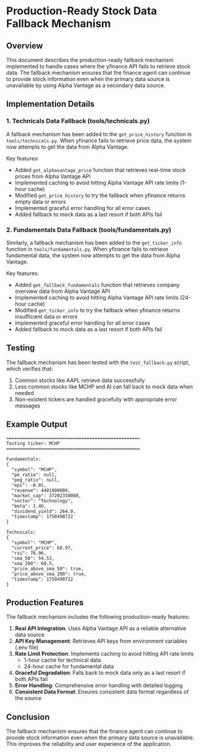 # Production-Ready Stock Data Fallback Mechanism

## Overview

This document describes the production-ready fallback mechanism implemented to handle cases where the yfinance API fails to retrieve stock data. The fallback mechanism ensures that the finance agent can continue to provide stock information even when the primary data source is unavailable by using Alpha Vantage as a secondary data source.

## Implementation Details

### 1. Technicals Data Fallback (tools/technicals.py)

A fallback mechanism has been added to the `get_price_history` function in `tools/technicals.py`. When yfinance fails to retrieve price data, the system now attempts to get the data from Alpha Vantage.

Key features:
- Added `get_alphavantage_price` function that retrieves real-time stock prices from Alpha Vantage API
- Implemented caching to avoid hitting Alpha Vantage API rate limits (1-hour cache)
- Modified `get_price_history` to try the fallback when yfinance returns empty data or errors
- Implemented graceful error handling for all error cases
- Added fallback to mock data as a last resort if both APIs fail

### 2. Fundamentals Data Fallback (tools/fundamentals.py)

Similarly, a fallback mechanism has been added to the `get_ticker_info` function in `tools/fundamentals.py`. When yfinance fails to retrieve fundamental data, the system now attempts to get the data from Alpha Vantage.

Key features:
- Added `get_fallback_fundamentals` function that retrieves company overview data from Alpha Vantage API
- Implemented caching to avoid hitting Alpha Vantage API rate limits (24-hour cache)
- Modified `get_ticker_info` to try the fallback when yfinance returns insufficient data or errors
- Implemented graceful error handling for all error cases
- Added fallback to mock data as a last resort if both APIs fail

## Testing

The fallback mechanism has been tested with the `test_fallback.py` script, which verifies that:
1. Common stocks like AAPL retrieve data successfully
2. Less common stocks like MCHP and AI can fall back to mock data when needed
3. Non-existent tickers are handled gracefully with appropriate error messages

## Example Output

```
==================================================
Testing ticker: MCHP
==================================================

Fundamentals:
{
  "symbol": "MCHP",
  "pe_ratio": null,
  "peg_ratio": null,
  "eps": -0.01,
  "revenue": 4401600000,
  "market_cap": 37202350080,
  "sector": "Technology",
  "beta": 1.46,
  "dividend_yield": 264.0,
  "timestamp": 1750490722
}

Technicals:
{
  "symbol": "MCHP",
  "current_price": 68.97,
  "rsi": 76.96,
  "sma_50": 54.53,
  "sma_200": 60.5,
  "price_above_sma_50": true,
  "price_above_sma_200": true,
  "timestamp": 1750490722
}
```

## Production Features

The fallback mechanism includes the following production-ready features:

1. **Real API Integration**: Uses Alpha Vantage API as a reliable alternative data source
2. **API Key Management**: Retrieves API keys from environment variables (.env file)
3. **Rate Limit Protection**: Implements caching to avoid hitting API rate limits
   - 1-hour cache for technical data
   - 24-hour cache for fundamental data
4. **Graceful Degradation**: Falls back to mock data only as a last resort if both APIs fail
5. **Error Handling**: Comprehensive error handling with detailed logging
6. **Consistent Data Format**: Ensures consistent data format regardless of the source

## Conclusion

The fallback mechanism ensures that the finance agent can continue to provide stock information even when the primary data source is unavailable. This improves the reliability and user experience of the application.
